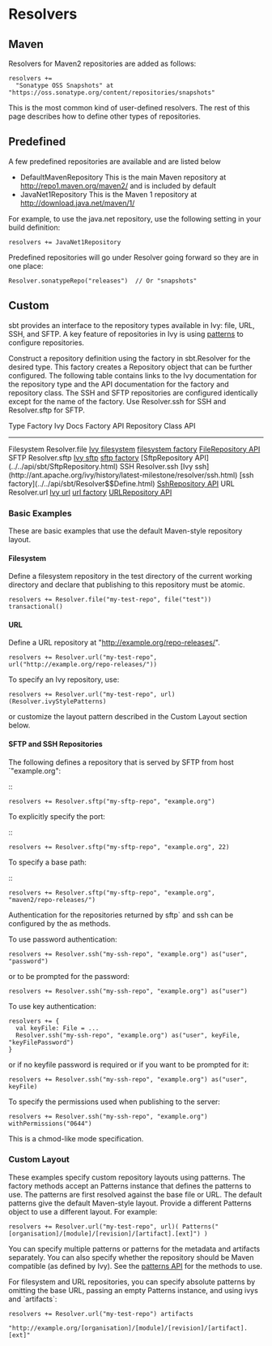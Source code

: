 Resolvers
=========

Maven
-----

Resolvers for Maven2 repositories are added as follows:

``` {.sourceCode .scala}
resolvers += 
  "Sonatype OSS Snapshots" at "https://oss.sonatype.org/content/repositories/snapshots"
```

This is the most common kind of user-defined resolvers. The rest of this
page describes how to define other types of repositories.

Predefined
----------

A few predefined repositories are available and are listed below

-   DefaultMavenRepository This is the main Maven repository at
    <http://repo1.maven.org/maven2/> and is included by default
-   JavaNet1Repository This is the Maven 1 repository at
    <http://download.java.net/maven/1/>

For example, to use the java.net repository, use the following setting
in your build definition:

    resolvers += JavaNet1Repository

Predefined repositories will go under Resolver going forward so they are
in one place:

    Resolver.sonatypeRepo("releases")  // Or "snapshots"

Custom
------

sbt provides an interface to the repository types available in Ivy:
file, URL, SSH, and SFTP. A key feature of repositories in Ivy is using
[patterns](http://ant.apache.org/ivy/history/latest-milestone/concept.html#patterns)
to configure repositories.

Construct a repository definition using the factory in sbt.Resolver for
the desired type. This factory creates a Repository object that can be
further configured. The following table contains links to the Ivy
documentation for the repository type and the API documentation for the
factory and repository class. The SSH and SFTP repositories are
configured identically except for the name of the factory. Use
Resolver.ssh for SSH and Resolver.sftp for SFTP.

  Type         Factory         Ivy Docs                                                                                        Factory API                                                Repository Class API
  ------------ --------------- ----------------------------------------------------------------------------------------------- ---------------------------------------------------------- ---------------------------------------------------------
  Filesystem   Resolver.file   [Ivy filesystem](http://ant.apache.org/ivy/history/latest-milestone/resolver/filesystem.html)   [filesystem factory](../../api/sbt/Resolver$$file$.html)   [FileRepository API](../../api/sbt/FileRepository.html)
  SFTP         Resolver.sftp   [Ivy sftp](http://ant.apache.org/ivy/history/latest-milestone/resolver/sftp.html)               [sftp factory](../../api/sbt/Resolver$$Define.html)        [SftpRepository API](../../api/sbt/SftpRepository.html)
  SSH          Resolver.ssh    [Ivy ssh](http://ant.apache.org/ivy/history/latest-milestone/resolver/ssh.html)                 [ssh factory](../../api/sbt/Resolver$$Define.html)         [SshRepository API](../../api/sbt/SshRepository.html)
  URL          Resolver.url    [Ivy url](http://ant.apache.org/ivy/history/latest-milestone/resolver/url.html)                 [url factory](../../api/sbt/Resolver$$url$.html)           [URLRepository API](../../api/sbt/URLRepository.html)

### Basic Examples

These are basic examples that use the default Maven-style repository
layout.

#### Filesystem

Define a filesystem repository in the test directory of the current
working directory and declare that publishing to this repository must be
atomic.

    resolvers += Resolver.file("my-test-repo", file("test")) transactional()

#### URL

Define a URL repository at "http://example.org/repo-releases/".

    resolvers += Resolver.url("my-test-repo", url("http://example.org/repo-releases/"))

To specify an Ivy repository, use:

    resolvers += Resolver.url("my-test-repo", url)(Resolver.ivyStylePatterns)

or customize the layout pattern described in the Custom Layout section
below.

#### SFTP and SSH Repositories

The following defines a repository that is served by SFTP from host
\`"example.org":

::

    resolvers += Resolver.sftp("my-sftp-repo", "example.org")

To explicitly specify the port:

::

    resolvers += Resolver.sftp("my-sftp-repo", "example.org", 22)

To specify a base path:

::

    resolvers += Resolver.sftp("my-sftp-repo", "example.org", "maven2/repo-releases/")

Authentication for the repositories returned by sftp\` and ssh can be
configured by the as methods.

To use password authentication:

    resolvers += Resolver.ssh("my-ssh-repo", "example.org") as("user", "password")

or to be prompted for the password:

    resolvers += Resolver.ssh("my-ssh-repo", "example.org") as("user")

To use key authentication:

    resolvers += {
      val keyFile: File = ...
      Resolver.ssh("my-ssh-repo", "example.org") as("user", keyFile, "keyFilePassword")
    }

or if no keyfile password is required or if you want to be prompted for
it:

    resolvers += Resolver.ssh("my-ssh-repo", "example.org") as("user", keyFile)

To specify the permissions used when publishing to the server:

    resolvers += Resolver.ssh("my-ssh-repo", "example.org") withPermissions("0644")

This is a chmod-like mode specification.

### Custom Layout

These examples specify custom repository layouts using patterns. The
factory methods accept an Patterns instance that defines the patterns to
use. The patterns are first resolved against the base file or URL. The
default patterns give the default Maven-style layout. Provide a
different Patterns object to use a different layout. For example:

    resolvers += Resolver.url("my-test-repo", url)( Patterns("[organisation]/[module]/[revision]/[artifact].[ext]") )

You can specify multiple patterns or patterns for the metadata and
artifacts separately. You can also specify whether the repository should
be Maven compatible (as defined by Ivy). See the [patterns
API](../../api/sbt/Patterns$.html) for the methods to use.

For filesystem and URL repositories, you can specify absolute patterns
by omitting the base URL, passing an empty Patterns instance, and using
ivys and \`artifacts\`:

    resolvers += Resolver.url("my-test-repo") artifacts
            "http://example.org/[organisation]/[module]/[revision]/[artifact].[ext]"
